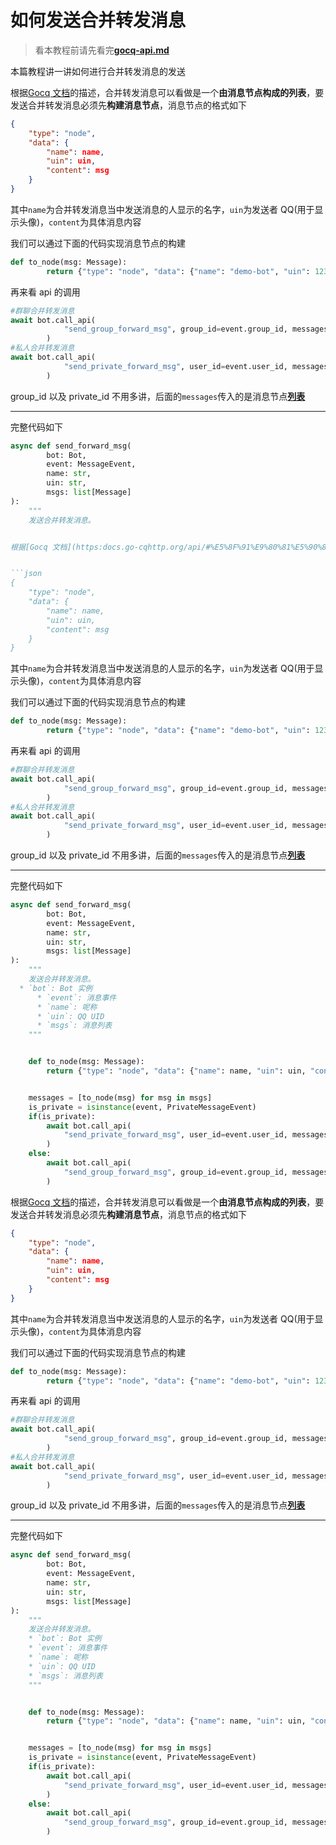 # 如何发送合并转发消息

> 看本教程前请先看完[**gocq-api.md**](https://github.com/MRSlouzk/Nonebot-plugintutorials/blob/main/%E7%9F%A5%E8%AF%86%E7%90%86%E8%AE%BA/gocq-api.md)

本篇教程讲一讲如何进行合并转发消息的发送

根据[Gocq 文档](https://docs.go-cqhttp.org/api/#%E5%8F%91%E9%80%81%E5%90%88%E5%B9%B6%E8%BD%AC%E5%8F%91-%E7%BE%A4)的描述，合并转发消息可以看做是一个**由消息节点构成的列表**，要发送合并转发消息必须先**构建消息节点**，消息节点的格式如下

```json
{
    "type": "node",
    "data": {
        "name": name,
        "uin": uin,
        "content": msg
    }
}
```

其中`name`为合并转发消息当中发送消息的人显示的名字，`uin`为发送者 QQ(用于显示头像)，`content`为具体消息内容

我们可以通过下面的代码实现消息节点的构建

```python
def to_node(msg: Message):
        return {"type": "node", "data": {"name": "demo-bot", "uin": 1234567, "content": msg}}
```

再来看 api 的调用

```python
#群聊合并转发消息
await bot.call_api(
            "send_group_forward_msg", group_id=event.group_id, messages=messages
        )
#私人合并转发消息
await bot.call_api(
            "send_private_forward_msg", user_id=event.user_id, messages=messages
        )
```

group_id 以及 private_id 不用多讲，后面的`messages`传入的是消息节点<u>**列表**</u>

---

完整代码如下

```python
async def send_forward_msg(
        bot: Bot,
        event: MessageEvent,
        name: str,
        uin: str,
        msgs: list[Message]
):
    """
    发送合并转发消息。


根据[Gocq 文档](https:docs.go-cqhttp.org/api/#%E5%8F%91%E9%80%81%E5%90%88%E5%B9%B6%E8%BD%AC%E5%8F%91-%E7%BE%A4)的描述，合并转发消息可以看做是一个**由消息节点构成的列表**，要发送合并转发消息必须先**构建消息节点**，消息节点的格式如下


```json
{
    "type": "node",
    "data": {
        "name": name,
        "uin": uin,
        "content": msg
    }
}
```


其中`name`为合并转发消息当中发送消息的人显示的名字，`uin`为发送者 QQ(用于显示头像)，`content`为具体消息内容


我们可以通过下面的代码实现消息节点的构建


```python
def to_node(msg: Message):
        return {"type": "node", "data": {"name": "demo-bot", "uin": 1234567, "content": msg}}
```


再来看 api 的调用


```python
#群聊合并转发消息
await bot.call_api(
            "send_group_forward_msg", group_id=event.group_id, messages=messages
        )
#私人合并转发消息
await bot.call_api(
            "send_private_forward_msg", user_id=event.user_id, messages=messages
        )
```


group_id 以及 private_id 不用多讲，后面的`messages`传入的是消息节点<u>**列表**</u>


---


完整代码如下


```python
async def send_forward_msg(
        bot: Bot,
        event: MessageEvent,
        name: str,
        uin: str,
        msgs: list[Message]
):
    """
    发送合并转发消息。
  * `bot`: Bot 实例
      * `event`: 消息事件
      * `name`: 呢称
      * `uin`: QQ UID
      * `msgs`: 消息列表
    """


    def to_node(msg: Message):
        return {"type": "node", "data": {"name": name, "uin": uin, "content": msg}}


    messages = [to_node(msg) for msg in msgs]
    is_private = isinstance(event, PrivateMessageEvent)
    if(is_private):
        await bot.call_api(
            "send_private_forward_msg", user_id=event.user_id, messages=messages
        )
    else:
        await bot.call_api(
            "send_group_forward_msg", group_id=event.group_id, messages=messages
        )
```

根据[Gocq 文档](https:docs.go-cqhttp.org/api/#%E5%8F%91%E9%80%81%E5%90%88%E5%B9%B6%E8%BD%AC%E5%8F%91-%E7%BE%A4)的描述，合并转发消息可以看做是一个**由消息节点构成的列表**，要发送合并转发消息必须先**构建消息节点**，消息节点的格式如下


```json
{
    "type": "node",
    "data": {
        "name": name,
        "uin": uin,
        "content": msg
    }
}
```


其中`name`为合并转发消息当中发送消息的人显示的名字，`uin`为发送者 QQ(用于显示头像)，`content`为具体消息内容


我们可以通过下面的代码实现消息节点的构建


```python
def to_node(msg: Message):
        return {"type": "node", "data": {"name": "demo-bot", "uin": 1234567, "content": msg}}
```


再来看 api 的调用


```python
#群聊合并转发消息
await bot.call_api(
            "send_group_forward_msg", group_id=event.group_id, messages=messages
        )
#私人合并转发消息
await bot.call_api(
            "send_private_forward_msg", user_id=event.user_id, messages=messages
        )
```


group_id 以及 private_id 不用多讲，后面的`messages`传入的是消息节点<u>**列表**</u>


---


完整代码如下


```python
async def send_forward_msg(
        bot: Bot,
        event: MessageEvent,
        name: str,
        uin: str,
        msgs: list[Message]
):
    """
    发送合并转发消息。
    * `bot`: Bot 实例
    * `event`: 消息事件
    * `name`: 呢称
    * `uin`: QQ UID
    * `msgs`: 消息列表
    """


    def to_node(msg: Message):
        return {"type": "node", "data": {"name": name, "uin": uin, "content": msg}}


    messages = [to_node(msg) for msg in msgs]
    is_private = isinstance(event, PrivateMessageEvent)
    if(is_private):
        await bot.call_api(
            "send_private_forward_msg", user_id=event.user_id, messages=messages
        )
    else:
        await bot.call_api(
            "send_group_forward_msg", group_id=event.group_id, messages=messages
        )
```
